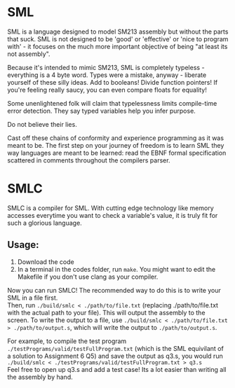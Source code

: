 # SML

SML is a language designed to model SM213 assembly but without the parts that suck.
SML is not designed to be 'good' or 'effective' or 'nice to program with' - it
focuses on the much more important objective of being "at least its not assembly".  

Because it's intended to mimic SM213, SML is completely typeless - everything is a 4 byte word.
Types were a mistake, anyway - liberate yourself of these silly ideas. Add to booleans! Divide function pointers!
If you're feeling really saucy, you can even compare floats for equality!  

Some unenlightened folk will claim that typelessness limits compile-time error detection. They say
typed variables help you infer purpose.  

Do not believe their lies.  

Cast off these chains of conformity and experience programming as it was meant to be. The first
step on your journey of freedom is to learn SML they way languages are meant to be learned:
read the EBNF formal specification scattered in comments throughout the compilers parser.

# SMLC

SMLC is a compiler for SML. With cutting edge technology like memory accesses everytime you want to check a variable's value, 
it is truly fit for such a glorious language.

## Usage:
1. Download the code
2. In a terminal in the codes folder, run `make`. You might want to edit the Makefile if you don't use clang as your compiler.

Now you can run SMLC! The recommended way to do this is to write your SML in a file first.  
Then, run `./build/smlc < ./path/to/file.txt` (replacing ./path/to/file.txt with the actual path to your file). This will output the assembly to the screen. To write the output to a file, use
`./build/smlc < ./path/to/file.txt > ./path/to/output.s`, which will write the output to `./path/to/output.s`.  

For example, to compile the test program `./testPrograms/valid/testFullProgram.txt` (which is the SML equivilant of a solution to Assignment 6 Q5) and save the output as q3.s, you would run  
`./build/smlc < ./testPrograms/valid/testFullProgram.txt > q3.s`  
Feel free to open up q3.s and add a test case! Its a lot easier than writing all the assembly by hand.  
